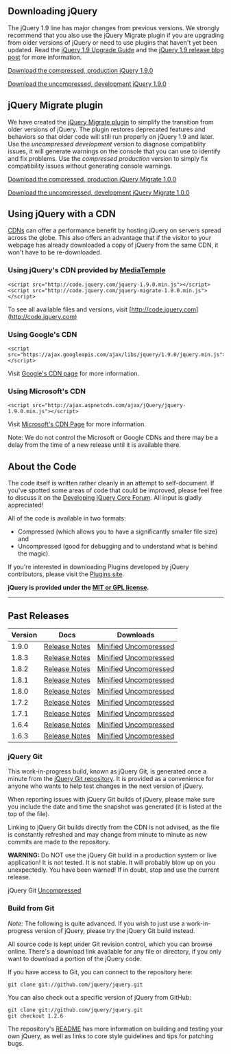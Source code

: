 <script>
{
  "title": "Download jQuery",
  "pageTemplate": "page-fullwidth.php",
  "customFields": [
    { "key": "hide_title", "value": 1 }
  ]
}
</script>

## Downloading jQuery

The jQuery 1.9 line has major changes from previous versions. We strongly
recommend that you also use the jQuery Migrate plugin if you are upgrading from
older versions of jQuery or need to use plugins that haven't yet been updated.
Read the [jQuery 1.9 Upgrade Guide](http://jquery.com/upgrade-guide/1.9/)
and the [jQuery 1.9 release blog post](http://blog.jquery.com/2013/01/15/jquery-1-9-final-jquery-2-0-beta-migrate-final-released/)
for more information.

[Download the compressed, production jQuery 1.9.0](http://code.jquery.com/jquery.min.js)

[Download the uncompressed, development jQuery 1.9.0](http://code.jquery.com/jquery.js)

## jQuery Migrate plugin

We have created the [jQuery Migrate plugin](http://github.com/jquery/jquery-migrate/) 
to simplify the transition from older versions of jQuery.
The plugin restores deprecated features and behaviors so that older code will
still run properly on jQuery 1.9 and later.
Use the _uncompressed development_ version to diagnose compatiblity issues, 
it will generate warnings on the console that you can use to identify
and fix problems.
Use the _compressed production_ version to simply fix compatibility issues
without generating console warnings.

[Download the compressed, production jQuery Migrate 1.0.0](http://code.jquery.com/jquery-migrate-1.0.0.min.js)

[Download the uncompressed, development jQuery Migrate 1.0.0](http://code.jquery.com/jquery-migrate-1.0.0.js)

## Using jQuery with a CDN

[CDNs](http://en.wikipedia.org/wiki/Content_delivery_network) can offer a performance benefit by hosting jQuery on servers spread across the globe. This also offers an advantage that
if the visitor to your webpage has already downloaded a copy of jQuery from the same CDN, it won't have to be re-downloaded. 

### Using jQuery's CDN provided by [MediaTemple](http://mediatemple.net)

```
<script src="http://code.jquery.com/jquery-1.9.0.min.js"></script>
<script src="http://code.jquery.com/jquery-migrate-1.0.0.min.js"></script>
```

To see all available files and versions, visit [http://code.jquery.com](http://code.jquery.com)

### Using Google's CDN

```
<script src="https://ajax.googleapis.com/ajax/libs/jquery/1.9.0/jquery.min.js"></script>
```

Visit [Google's CDN page](http://code.google.com/apis/ajaxlibs/documentation/index.html#jquery) for more information.

### Using Microsoft's CDN

```
<script src="http://ajax.aspnetcdn.com/ajax/jQuery/jquery-1.9.0.min.js"></script>
```

Visit [Microsoft's CDN Page](http://www.asp.net/ajaxlibrary/cdn.ashx) for more information.

Note: We do not control the Microsoft or Google CDNs and there may be a delay from the time of a new release until it is available there.

## About the Code

The code itself is written rather cleanly in an attempt to self-document. If you've spotted some areas of code that could be improved, please feel free to discuss it on the [Developing jQuery Core Forum](https://forum.jquery.com/developing-jquery-core). All input is gladly appreciated!

All of the code is available in two formats:

* Compressed (which allows you to have a significantly smaller file size) and</li>
* Uncompressed (good for debugging and to understand what is behind the magic).</li>
      
If you're interested in downloading Plugins developed by jQuery contributors, please visit the <a href="http://plugins.jquery.com/">Plugins site</a>.

**jQuery is provided under the <a href="http://jquery.org/license">MIT or GPL license</a>.**

***

## Past Releases

<table>
        <thead><tr><th>Version</th><th>Docs</th><th>Downloads</th></tr></thead>
        <tbody>
                <tr><td>1.9.0</td><td><a href="http://blog.jquery.com/2013/01/15/jquery-1-9-final-jquery-2-0-beta-migrate-final-released/">Release Notes</a></td><td><a href="http://code.jquery.com/jquery-1.9.0.min.js">Minified</a> <a href="http://code.jquery.com/jquery-1.9.0.js">Uncompressed</a></td></tr>
                <tr><td>1.8.3</td><td><a href="http://blog.jquery.com/2012/11/13/jquery-1-8-3-released/">Release Notes</a></td><td><a href="http://code.jquery.com/jquery-1.8.3.min.js">Minified</a> <a href="http://code.jquery.com/jquery-1.8.3.js">Uncompressed</a></td></tr>
                <tr><td>1.8.2</td><td><a href="http://blog.jquery.com/2012/09/20/jquery-1-8-2-released/">Release Notes</a></td><td><a href="http://code.jquery.com/jquery-1.8.2.min.js">Minified</a> <a href="http://code.jquery.com/jquery-1.8.2.js">Uncompressed</a></td></tr>
                <tr><td>1.8.1</td><td><a href="http://blog.jquery.com/2012/08/30/jquery-1-8-1-released/">Release Notes</a></td><td><a href="http://code.jquery.com/jquery-1.8.1.min.js">Minified</a> <a href="http://code.jquery.com/jquery-1.8.1.js">Uncompressed</a></td></tr>
                <tr><td>1.8.0</td><td><a href="http://blog.jquery.com/2012/08/09/jquery-1-8-released/">Release Notes</a></td><td><a href="http://code.jquery.com/jquery-1.8.0.min.js">Minified</a> <a href="http://code.jquery.com/jquery-1.8.0.js">Uncompressed</a></td></tr>
                <tr><td>1.7.2</td><td><a href="http://blog.jquery.com/2012/03/21/jquery-1-7-2-released/">Release Notes</a></td><td><a href="http://code.jquery.com/jquery-1.7.2.min.js">Minified</a> <a href="http://code.jquery.com/jquery-1.7.2.js">Uncompressed</a></td></tr>
                <tr><td>1.7.1</td><td><a href="http://blog.jquery.com/2011/11/21/jquery-1-7-1-released/">Release Notes</a></td><td><a href="http://code.jquery.com/jquery-1.7.1.min.js">Minified</a> <a href="http://code.jquery.com/jquery-1.7.1.js">Uncompressed</a></td></tr>
                <tr><td>1.6.4</td><td><a href="http://blog.jquery.com/2011/09/12/jquery-1-6-4-released/">Release Notes</a></td><td><a href="http://code.jquery.com/jquery-1.6.4.min.js">Minified</a> <a href="http://code.jquery.com/jquery-1.6.4.js">Uncompressed</a></td></tr>
                <tr><td>1.6.3</td><td><a href="http://blog.jquery.com/2011/09/01/jquery-1-6-3-released/">Release Notes</a></td><td><a href="http://code.jquery.com/jquery-1.6.3.min.js">Minified</a> <a href="http://code.jquery.com/jquery-1.6.3.js">Uncompressed</a></td></tr>
        </tbody>
</table>

### jQuery Git

This work-in-progress build, known as jQuery Git, is generated once a minute from the <a href="http://github.com/jquery/jquery">jQuery Git repository</a>. It is provided as a convenience for anyone who wants to help test changes in the next version of jQuery.

When reporting issues with jQuery Git builds of jQuery, please make sure you include the date and time the snapshot was generated (it is listed at the top of the file).

Linking to jQuery Git builds directly from the CDN is not advised, as the file is constantly refreshed and may change from minute to minute as new commits are made to the repository.

<strong>WARNING:</strong> Do NOT use the jQuery Git build in a production system or live application! It is not tested. It is not stable. It will probably blow up on you unexpectedly. You have been warned! If in doubt, stop and use the current release.

jQuery Git <a href="http://code.jquery.com/jquery-git.js">Uncompressed</a>

### Build from Git
*Note:* The following is quite advanced. If you wish to just use a work-in-progress version of jQuery, please try the jQuery Git build instead.

All source code is kept under Git revision control, which you can browse online. There's a download link available for any file or directory, if you only want to download a portion of the jQuery code.

If you have access to Git, you can connect to the repository here:

```shell
git clone git://github.com/jquery/jquery.git
```

You can also check out a specific version of jQuery from GitHub:

```shell
git clone git://github.com/jquery/jquery.git
git checkout 1.2.6
```

The repository's <a href="https://github.com/jquery/jquery/blob/master/README.md">README</a> has more information on building and testing your own jQuery, as well as links to core style guidelines and tips for patching bugs.
